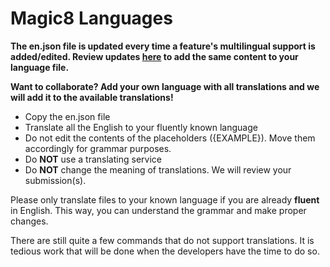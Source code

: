 # Magic8 Languages

**The en.json file is updated every time a feature's multilingual support is added/edited. Review updates [here](https://github.com/Fyrlex/Magic8-Languages/commits/master/languages/en.json) to add the same content to your language file.**

**Want to collaborate? Add your own language with all translations and we will add it to the available translations!**
- Copy the en.json file
- Translate all the English to your fluently known language
- Do not edit the contents of the placeholders ({EXAMPLE}). Move them accordingly for grammar purposes.
- Do **NOT** use a translating service
- Do **NOT** change the meaning of translations. We will review your submission(s).

Please only translate files to your known language if you are already **fluent** in English. This way, you can understand the grammar and make proper changes.

There are still quite a few commands that do not support translations. It is tedious work that will be done when the developers have the time to do so.

